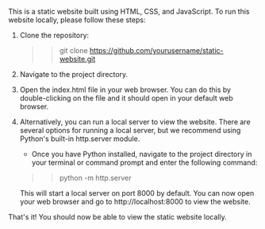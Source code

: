 This is a static website built using HTML, CSS, and JavaScript. To run this website locally, please follow these steps:

1. Clone the repository:

    >> git clone https://github.com/yourusername/static-website.git


2. Navigate to the project directory.

3. Open the index.html file in your web browser. You can do this by double-clicking on the file and it should open in your default web browser.

4. Alternatively, you can run a local server to view the website. There are several options for running a local server, but we recommend using Python's built-in http.server module.

    * Once you have Python installed, navigate to the project directory in your terminal or command prompt and enter the following command:

    >> python -m http.server

    This will start a local server on port 8000 by default. You can now open your web browser and go to http://localhost:8000 to view the website.

That's it! You should now be able to view the static website locally.
